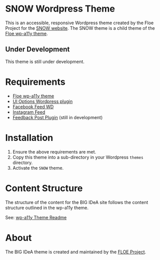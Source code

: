 # SNOW Wordpress Theme

This is an accessible, responsive Wordpress theme created by the Floe Project for the [SNOW website](https://snow.idrc.ocadu.ca/). The SNOW theme is a child theme of the [Floe wp-a11y theme](https://github.com/jhung/wp-a11y-theme/).

## Under Development

This theme is still under development.

# Requirements

* [Floe wp-a11y theme](https://github.com/jhung/wp-a11y-theme/)
* [UI Options Wordpress plugin](https://github.com/fluid-project/uio-wordpress-plugin)
* [Facebook Feed WD](https://wordpress.org/plugins/wd-facebook-feed/)
* [Instagram Feed](https://wordpress.org/plugins/instagram-feed/)
* [Feedback Post Plugin](https://github.com/jhung/feedback-post-plugin/tree/v0-0-1) (still in development)

# Installation

1. Ensure the above requirements are met.
2. Copy this theme into a sub-directory in your Wordpress `themes` directory.
3. Activate the `SNOW` theme.

# Content Structure

The structure of the content for the BIG IDeA site follows the content structure outlined in the wp-a11y theme.

See: [wp-a11y Theme Readme](https://github.com/jhung/wp-a11y-theme/blob/foundation/README.md)

# About

The BIG IDeA theme is created and maintained by the [FLOE Project](http://www.floeproject.org/).
